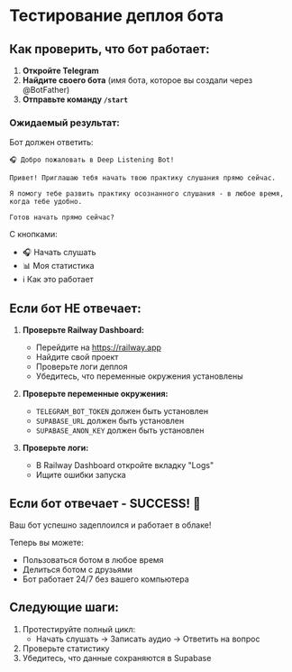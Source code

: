 # Тестирование деплоя бота

## Как проверить, что бот работает:

1. **Откройте Telegram**
2. **Найдите своего бота** (имя бота, которое вы создали через @BotFather)
3. **Отправьте команду `/start`**

### Ожидаемый результат:
Бот должен ответить:
```
🎧 Добро пожаловать в Deep Listening Bot!

Привет! Приглашаю тебя начать твою практику слушания прямо сейчас.

Я помогу тебе развить практику осознанного слушания - в любое время, когда тебе удобно.

Готов начать прямо сейчас?
```

С кнопками:
- 🎧 Начать слушать
- 📊 Моя статистика  
- ℹ️ Как это работает

## Если бот НЕ отвечает:

1. **Проверьте Railway Dashboard:**
   - Перейдите на https://railway.app
   - Найдите свой проект
   - Проверьте логи деплоя
   - Убедитесь, что переменные окружения установлены

2. **Проверьте переменные окружения:**
   - `TELEGRAM_BOT_TOKEN` должен быть установлен
   - `SUPABASE_URL` должен быть установлен  
   - `SUPABASE_ANON_KEY` должен быть установлен

3. **Проверьте логи:**
   - В Railway Dashboard откройте вкладку "Logs"
   - Ищите ошибки запуска

## Если бот отвечает - SUCCESS! 🎉

Ваш бот успешно задеплоился и работает в облаке!

Теперь вы можете:
- Пользоваться ботом в любое время
- Делиться ботом с друзьями
- Бот работает 24/7 без вашего компьютера

## Следующие шаги:

1. Протестируйте полный цикл:
   - Начать слушать → Записать аудио → Ответить на вопрос
2. Проверьте статистику
3. Убедитесь, что данные сохраняются в Supabase
